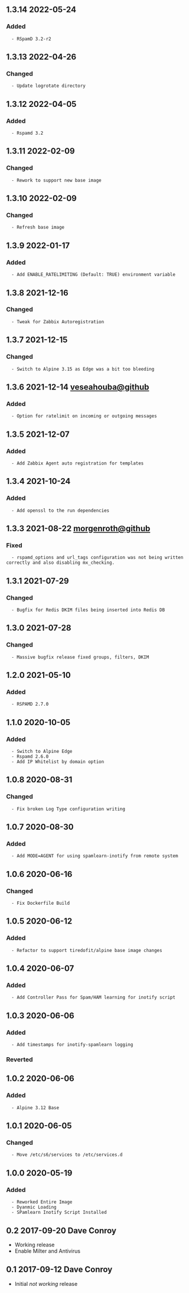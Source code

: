 ## 1.3.14 2022-05-24 <dave at tiredofit dot ca>

   ### Added
      - RSpamD 3.2-r2


## 1.3.13 2022-04-26 <dave at tiredofit dot ca>

   ### Changed
      - Update logrotate directory


## 1.3.12 2022-04-05 <dave at tiredofit dot ca>

   ### Added
      - Rspamd 3.2


## 1.3.11 2022-02-09 <dave at tiredofit dot ca>

   ### Changed
      - Rework to support new base image


## 1.3.10 2022-02-09 <dave at tiredofit dot ca>

   ### Changed
      - Refresh base image


## 1.3.9 2022-01-17 <dave at tiredofit dot ca>

   ### Added
      - Add ENABLE_RATELIMITING (Default: TRUE) environment variable


## 1.3.8 2021-12-16 <dave at tiredofit dot ca>

   ### Changed
      - Tweak for Zabbix Autoregistration


## 1.3.7 2021-12-15 <dave at tiredofit dot ca>

   ### Changed
      - Switch to Alpine 3.15 as Edge was a bit too bleeding


## 1.3.6 2021-12-14 <veseahouba@github>

   ### Added
      - Option for ratelimit on incoming or outgoing messages

## 1.3.5 2021-12-07 <dave at tiredofit dot ca>

   ### Added
      - Add Zabbix Agent auto registration for templates


## 1.3.4 2021-10-24 <dave at tiredofit dot ca>

   ### Added
      - Add openssl to the run dependencies


## 1.3.3 2021-08-22 <morgenroth@github>

   ### Fixed
      - rspamd_options and url_tags configuration was not being written correctly and also disabling mx_checking.


## 1.3.1 2021-07-29 <dave at tiredofit dot ca>

   ### Changed
      - Bugfix for Redis DKIM files being inserted into Redis DB


## 1.3.0 2021-07-28 <dave at tiredofit dot ca>

   ### Changed
      - Massive bugfix release fixed groups, filters, DKIM


## 1.2.0 2021-05-10 <dave at tiredofit dot ca>

   ### Added
      - RSPAMD 2.7.0

## 1.1.0 2020-10-05 <dave at tiredofit dot ca>

   ### Added
      - Switch to Alpine Edge
      - Rspamd 2.6.0
      - Add IP Whitelist by domain option


## 1.0.8 2020-08-31 <dave at tiredofit dot ca>

   ### Changed
      - Fix broken Log Type configuration writing


## 1.0.7 2020-08-30 <dave at tiredofit dot ca>

   ### Added
      - Add MODE=AGENT for using spamlearn-inotify from remote system


## 1.0.6 2020-06-16 <dave at tiredofit dot ca>

   ### Changed
      - Fix Dockerfile Build


## 1.0.5 2020-06-12 <dave at tiredofit dot ca>

   ### Added
      - Refactor to support tiredofit/alpine base image changes


## 1.0.4 2020-06-07 <dave at tiredofit dot ca>

   ### Added
      - Add Controller Pass for Spam/HAM learning for inotify script


## 1.0.3 2020-06-06 <dave at tiredofit dot ca>

   ### Added
      - Add timestamps for inotify-spamlearn logging

   ### Reverted


## 1.0.2 2020-06-06 <dave at tiredofit dot ca>

   ### Added
      - Alpine 3.12 Base


## 1.0.1 2020-06-05 <dave at tiredofit dot ca>

   ### Changed
      - Move /etc/s6/services to /etc/services.d


## 1.0.0 2020-05-19 <dave at tiredofit dot ca>

   ### Added
      - Reworked Entire Image
      - Dyanmic Loading
      - SPamlearn Inotify Script Installed


## 0.2 2017-09-20 Dave Conroy <dave at tiredofit dot ca>

* Working release
* Enable Milter and Antivirus

## 0.1 2017-09-12 Dave Conroy <dave at tiredofit dot ca>

* Initial _not working_ release

